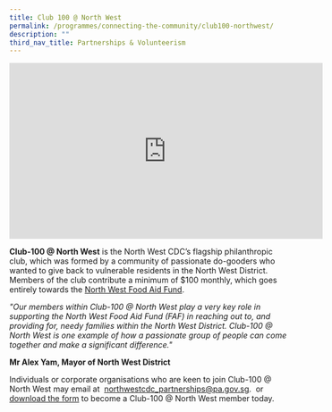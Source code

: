 ```yaml
---
title: Club 100 @ North West
permalink: /programmes/connecting-the-community/club100-northwest/
description: ""
third_nav_title: Partnerships & Volunteerism
---
```

<iframe width="560" height="315" src="https://www.youtube.com/embed/gbKC8nvxS2w" title="YouTube video player" frameborder="0" allow="accelerometer; autoplay; clipboard-write; encrypted-media; gyroscope; picture-in-picture" allowfullscreen=""></iframe>

**Club-100 @ North West** is the North West CDC’s flagship philanthropic club, which was formed by a community of passionate
do-gooders who wanted to give back to vulnerable residents in the North West District. Members of the club contribute a minimum of $100 monthly, which goes entirely towards the [North West Food Aid Fund](https://northwest.cdc.gov.sg/programmes/assisting-the-needy/northwest-food-aid-fund).


*"Our members within Club-100 @ North West play a very key role in supporting the North West Food Aid Fund (FAF) in reaching out to, and providing for, needy families within the North West District. Club-100 @ North West is one example of how a passionate group of people can come together and make a significant difference."*
 
 **Mr Alex Yam, Mayor of North West District**
    
Individuals or corporate organisations who are keen to join Club-100 @ North West may email at  &nbsp;[northwestcdc\_partnerships@pa.gov.sg](mailto:northwestcdc_partnerships@pa.gov.sg).&nbsp; or [download the form](/files/club-100_donation_form_may21.pdf) to become a Club-100 @ North West member today.
